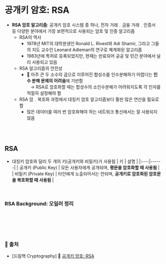 # 공개키 암호: RSA

* **RSA 암호 알고리즘**: 공개키 암호 시스템 중 하나, 전자 거래﹒금융 거래﹒인증서 등 다양한 분야에서 가장 보편적으로 사용되는 암호 및 인증 알고리즘
    - RSA의 역사
        + 1978년 MIT의 대학원생인 Ronald L. Rivest와 Adi Shamir, 그라고 그들의 지도 교수인 Leonard Adleman의 연구로 쳬계화된 알고리즘
        + 1983년에 특허로 등록되었지만, 현재는 만료되어 공공 및 민간 분야에서 널리 사용되고 있음
    - RSA 알고리즘의 안전성
        - 📌 아주 큰 두 소수의 곱으로 이루어진 합성수를 인수분해하기 어렵다는 **인수 분해 문제의 어려움**에 기반함 <br/> &nbsp;&nbsp; → RSA로 암호화할 때는 합성수의 소인수분해가 어려워지도록 각 인자를 적절히 설정해야 함
    - RSA 암﹒복호화 과정에서 대칭키 암호 알고리즘보다 훨씬 많은 연산을 필요로 함
        + 많은 데이터를 여러 번 암호화해야 하는 네트워크 통신에서는 잘 사용되지 않음

<br/><br/>

## RSA
* 대칭키 암호와 달리 두 개의 키(공개키와 비밀키)가 사용됨
    | 키 | 설명 |
    |:---:|------|
    | 공개키 (Public Key) | 모든 사용자에게 공개되며, **평문을 암호화할 때 사용됨** |
    | 비밀키 (Private Key) | 타인에게 노출되어서는 안되며, **공개키로 암호화된 암호문을 복호화할 때 사용됨** |

<br/>

### RSA Background: 오일러 정리


<br/><br/><br/><br/>
### 🔖 출처
* [드림핵 Cryptography] 📌 [공개키 암호: RSA](https://dreamhack.io/lecture/courses/76)
